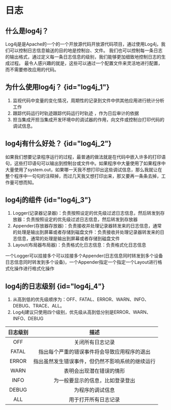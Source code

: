 # 日志

## 什么是log4j？
Log4j是是Apache的一个的一个开放源代码开放源代码项目，通过使用Log4j，我们可以控制日志信息输送的目的地是控制台、文件。
我们也可以控制每一条日志的输出格式，通过定义每一条日志信息的级别，我们能够更加细致地控制日志的生成过程。
最令人感兴趣的就是，这些可以通过一个配置文件来灵活地进行配置，而不需要修改应用的代码。

## 为什么使用log4j？ {id="log4j_1"}
1. 监视代码中变量的变化情况，周期性的记录到文件中供其他应用进行统计分析工作
2. 跟踪代码运行时轨迹跟踪代码运行时轨迹 ，作为日后审计的依据
3. 担当集成开担当集成开发环境中的调试器的作用，向文件或控制台打印代码的调试信息。

## log4j有什么好处？ {id="log4j_2"}
如果我们想要记录程序运行的过程，最普通的做法就是在代码中嵌入许多的打印语句，这些打印语句可以输出到控制台或文件中。如果程序中大量使用了如果程序中大量使用了system.out，如果哪一天我不想打印出这些调试信息，那么我就让在整个程序中一句句的注释掉，而过几天我又想打印出来，那又要再一条条去掉，工作量可想而知。

## log4j的组件 {id="log4j_3"}
1. Logger(记录器记录器)：负责按照设定的优先级过滤日志信息，然后转发到存放器：负责按照设定的优先级过滤日志信息，然后转发到存放器
2. Appender(存放器存放器)：负责接收并处理记录器转发来的日志信息，通常的处理是输出到屏幕或者存储到磁盘文件：负责接收并处理记录器转发来的日志信息，通常的处理是输出到屏幕或者存储到磁盘文件
3. Layout(布局器布局器)：负责格式化日志信息：负责格式化日志信息

一个Logger可以挂接多个可以挂接多个Appender(日志信息同时转发到多个设备日志信息同时转发到多个设备)，一个Appender指定一个指定一个Layout进行格式化操作进行格式化操作

## log4j的日志级别 {id="log4j_4"}
1. 从高到低的优先级顺序为：OFF、FATAL、ERROR、WARN、INFO、DEBUG、TRACE、ALL。
2. Log4j建议只使用四个级别，优先级从高到低分别是ERROR、WARN、INFO、DEBUG

| 日志级别  |            描述            |
|:-----:|:------------------------:|
|  OFF  |         关闭所有日志记录         |
| FATAL |  指出每个严重的错误事件将会导致应用程序的退出  |
| ERROR | 指出虽然发生错误事件，但仍然不影响系统的继续运行 |
| WARN  |       表明会出现潜在错误的情形       |
| INFO  |     为一般要显示的信息，比如登录登出     |
| DEBUG |         为程序的调试信息         |
|  ALL  |        用于打开所有日志记录        |
